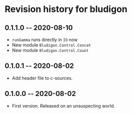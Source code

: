 # Revision history for bludigon

## 0.1.1.0 -- 2020-08-10

* `runGamma` runs directly in `IO` now
* New module `Bludigon.Control.Concat`
* New module `Bludigon.Control.Count`

## 0.1.0.1 -- 2020-08-02

* Add header file to c-sources.

## 0.1.0.0 -- 2020-08-02

* First version. Released on an unsuspecting world.
